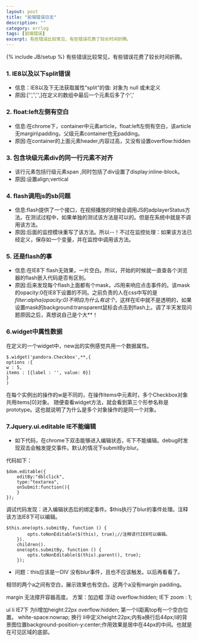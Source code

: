 ```yaml
---
layout: post
title: "前端错误日志"
description: ""
category: errlog
tags: [前端错误]
excerpt: 有些错误比较常见，有些错误花费了较长时间折腾。
---
```

{% include JB/setup %}
有些错误比较常见，有些错误花费了较长时间折腾。
  
### 1. IE8以及以下split错误

+ 信息：IE8以及下无法获取属性“split”的值: 对象为 null 或未定义
+ 原因:['','','',]在定义的数组中最后一个元素后多了个','

  
### 2. float:left左侧有空白
+ 信息:在chrome下，container中元素article，float:left左侧有空白，该article无margin\padding，父级元素container也无padding。
+ 原因:在container的上面元素header,内容过高，又没有设置overflow:hidden

  
### 3. 包含块级元素div的同一行元素不对齐
+ 该行元素包括行级元素span ,同时包括了div设置了display:inline-block。
+ 原因:设置align;vertical

  
### 4. flash调用js的sb问题
+ 信息:flash提供了一个接口，在视频播放的时候会调用JS的adplayerStatus方法。在测试过程中，如果单独的测试该方法是可以的。但是在系统中就是不调用该方法。
+ 原因:后面的监控模块重写了该方法。所以--！不过在监控处理：如果该方法已经定义，保存如一个变量，并在监控中调用该方法。

  
### 5. 还是flash的事
+ 信息:在IE8下 flash无效果，一片空白。所以，开始的时候就一直查各个浏览器的flash嵌入代码是否有区别。
+ 原因:后来发现每个flash上面都有个mask，JS用来响应点击事件的。该mask的opacity:0在IE8下设置的不同。之前负责的人在css中写的是*filter:alpha(opacity:0)不明白为什么有这个*，这样在IE中就不是透明的，如果设置mask的background:transparent鼠标会点击到flash上。调了半天发现问题原因之后，真想说自己是个大**！

  
### 6.widget中属性数据
在定义的一个widget中，new出的实例感觉共用一个数据属性。
  
	$.widget('pandora.Checkbox',**,{
	options :{
	w : 5,
	items : [{label : '', value: 0}]
	}
	)

在每个实例出的操作的w是不同的，在操作items中元素时，多个Checkbox对象共用items[0]对象。
随便查看widget方法，就会看到第三个形参名称是prototype。这也就说明了为什么是多个对象操作的是同一个对象。

### 7.Jquery.ui.editable IE不能编辑
+ 如下代码，在chrome下双击能够进入编辑状态，IE下不能编辑。debug时发现双击会触发提交事件。默认的情况下submitBy:blur。

代码如下：

	$dom.editable({
	    editBy:"dblclick",
	    type:"textarea",
	    onSubmit:function(){
		}
	});

调试代码发现：进入编辑状态后的绑定事件。$this执行了blur的事件处理。注释该方法IE8下可以编辑。

	$this.one(opts.submitBy, function () {
			opts.toNonEditable($(this), true);//注释该行IE8可以编辑。
		}).
		children().
		one(opts.submitBy, function () {
			opts.toNonEditable($(this).parent(), true);
		});

+ 问题：this应该是一DIV 没有blur事件，且也不应该触发。以后再看看了。

相邻的两个a之间有空白，展示效果也有空白。这两个a没有margin padding。

margin 无法撑开容器高度。
方案：加边框 浮动
overflow:hidden;
IE下 zoom : 1;

ul li IE7下
为li增加height:22px overflow:hidden;
第一个li距离top有一个空白位置。
white-space:nowrap;
换行
li中定义height:22px;内有a换行后44px;li的背景图位置background-position-y:center;作用效果是居中在44px的中间。也就是在可见区域的底部。